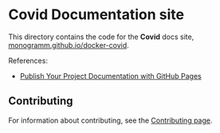 # **Covid** Documentation site

This directory contains the code for the **Covid** docs site, [monogramm.github.io/docker-covid](https://monogramm.github.io/docker-covid).

References:
* [Publish Your Project Documentation with GitHub Pages](https://github.blog/2016-08-22-publish-your-project-documentation-with-github-pages/)

## Contributing

For information about contributing, see the [Contributing page](https://github.com/Monogramm/docker-covid/blob/master/CONTRIBUTING.md).

